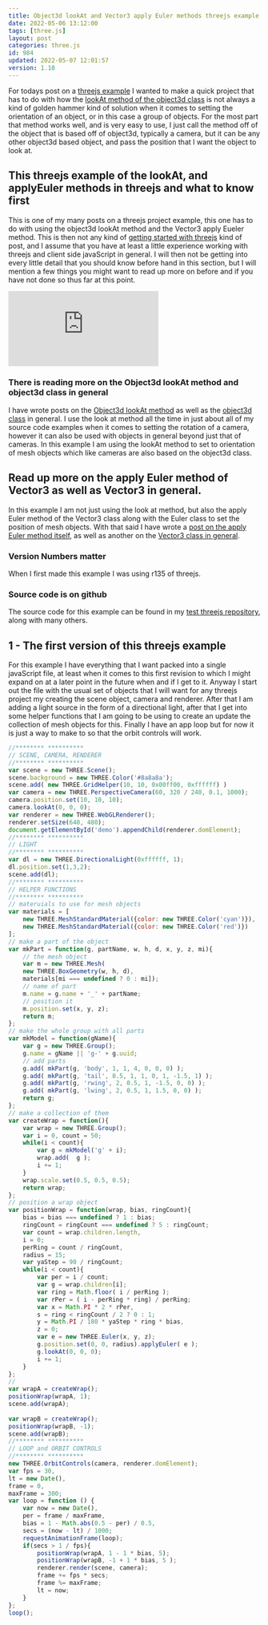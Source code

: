 ```yaml
---
title: Object3d lookAt and Vector3 apply Euler methods threejs example
date: 2022-05-06 13:12:00
tags: [three.js]
layout: post
categories: three.js
id: 984
updated: 2022-05-07 12:01:57
version: 1.10
---
```


For todays post on a [threejs example](/2021/02/19/threejs-examples/) I wanted to make a quick project that has to do with how the [lookAt method of the object3d class](https://threejs.org/docs/#api/en/core/Object3D.lookAt) is not always a kind of golden hammer kind of solution when it comes to setting the orientation of an object, or in this case a group of objects. For the most part that method works well, and is very easy to use, I just call the method off of the object that is based off of object3d, typically a camera, but it can be any other object3d based object, and pass the position that I want the object to look at.

<!-- more -->


## This threejs example of the lookAt, and applyEuler methods in threejs and what to know first

This is one of my many posts on a threejs project example, this one has to do with using the object3d lookAt method and the Vector3 apply Eueler method. This is then not any kind of [getting started with threejs](/2018/04/04/threejs-getting-started/) kind of post, and I assume that you have at least a little experience working with threejs and client side javaScript in general. I will then not be getting into every little detail that you should know before hand in this section, but I will mention a few things you might want to read up more on before and if you have not done so thus far at this point.

<iframe class="youtube_video" src="https://www.youtube.com/embed/jLvd_e_uBLc" title="YouTube video player" frameborder="0" allow="accelerometer; autoplay; clipboard-write; encrypted-media; gyroscope; picture-in-picture" allowfullscreen></iframe>

### There is reading more on the Object3d lookAt method and object3d class in general

I have wrote posts on the [Object3d lookAt method](/2021/05/13/threejs-object3d-lookat/) as well as the [object3d class](/2018/04/23/threejs-object3d/) in general. I use the look at method all the time in just about all of my source code examples when it comes to setting the rotation of a camera, however it can also be used with objects in general beyond just that of cameras. In this example I am using the lookAt method to set to orientation of mesh objects which like cameras are also based on the object3d class.

## Read up more on the apply Euler method of Vector3 as well as Vector3 in general.

In this example I am not just using the look at method, but also the apply Euler method of the Vector3 class along with the Euler class to set the position of mesh objects. With that said I have wrote a [post on the apply Euler method itself](/2021/06/18/threejs-vector3-apply-euler/), as well as another on the [Vector3 class in general](/2018/04/15/threejs-vector3/).

### Version Numbers matter

When I first made this example I was using r135 of threejs.

### Source code is on github

The source code for this example can be found in my [test threejs repository](https://github.com/dustinpfister/test_threejs/tree/master/views/forpost/threejs-examples-lookat-with-apply-euler), along with many others.

## 1 - The first version of this threejs example

For this example I have everything that I want packed into a single javaScript file, at least when it comes to this first revision to which I might expand on at a later point in the future when and if I get to it. Anyway I start out the file with the usual set of objects that I will want for any threejs project my creating the scene object, camera and renderer. After that I am adding a light source in the form of a directional light, after that I get into some helper functions that I am going to be using to create an update the collection of mesh objects for this. Finally I have an app loop but for now it is just a way to make to so that the orbit controls will work.

```js
//******** **********
// SCENE, CAMERA, RENDERER
//******** **********
var scene = new THREE.Scene();
scene.background = new THREE.Color('#8a8a8a');
scene.add( new THREE.GridHelper(10, 10, 0x00ff00, 0xffffff) )
var camera = new THREE.PerspectiveCamera(60, 320 / 240, 0.1, 1000);
camera.position.set(10, 10, 10);
camera.lookAt(0, 0, 0);
var renderer = new THREE.WebGLRenderer();
renderer.setSize(640, 480);
document.getElementById('demo').appendChild(renderer.domElement);
//******** **********
// LIGHT
//******** **********
var dl = new THREE.DirectionalLight(0xffffff, 1);
dl.position.set(1,3,2);
scene.add(dl);
//******** **********
// HELPER FUNCTIONS
//******** **********
// materuials to use for mesh objects
var materials = [
    new THREE.MeshStandardMaterial({color: new THREE.Color('cyan')}),
    new THREE.MeshStandardMaterial({color: new THREE.Color('red')})
];
// make a part of the object
var mkPart = function(g, partName, w, h, d, x, y, z, mi){
    // the mesh object
    var m = new THREE.Mesh(
    new THREE.BoxGeometry(w, h, d),
    materials[mi === undefined ? 0 : mi]);
    // name of part
    m.name = g.name + '_' + partName;
    // position it
    m.position.set(x, y, z);
    return m;
};
// make the whole group with all parts
var mkModel = function(gName){
    var g = new THREE.Group();
    g.name = gName || 'g-' + g.uuid;
    // add parts
    g.add( mkPart(g, 'body', 1, 1, 4, 0, 0, 0) );
    g.add( mkPart(g, 'tail', 0.5, 1, 1, 0, 1, -1.5, 1) );
    g.add( mkPart(g, 'rwing', 2, 0.5, 1, -1.5, 0, 0) );
    g.add( mkPart(g, 'lwing', 2, 0.5, 1, 1.5, 0, 0) );
    return g;
};
// make a collection of them
var createWrap = function(){
    var wrap = new THREE.Group();
    var i = 0, count = 50;
    while(i < count){
        var g = mkModel('g' + i);
        wrap.add(  g );
        i += 1;
    }
    wrap.scale.set(0.5, 0.5, 0.5);
    return wrap;
};
// position a wrap object
var positionWrap = function(wrap, bias, ringCount){
    bias = bias === undefined ? 1 : bias;
    ringCount = ringCount === undefined ? 5 : ringCount;
    var count = wrap.children.length,
    i = 0;
    perRing = count / ringCount,
    radius = 15; 
    var yaStep = 90 / ringCount;
    while(i < count){
        var per = i / count;
        var g = wrap.children[i];
        var ring = Math.floor( i / perRing );
        var rPer = ( i - perRing * ring) / perRing;
        var x = Math.PI * 2 * rPer, 
        s = ring < ringCount / 2 ? 0 : 1;
        y = Math.PI / 180 * yaStep * ring * bias, 
        z = 0;
        var e = new THREE.Euler(x, y, z);
        g.position.set(0, 0, radius).applyEuler( e );
        g.lookAt(0, 0, 0);
        i += 1;
    }
};
//
var wrapA = createWrap();
positionWrap(wrapA, 1);
scene.add(wrapA);
 
var wrapB = createWrap();
positionWrap(wrapB, -1);
scene.add(wrapB);
//******** **********
// LOOP and ORBIT CONTROLS
//******** **********
new THREE.OrbitControls(camera, renderer.domElement);
var fps = 30,
lt = new Date(),
frame = 0,
maxFrame = 300;
var loop = function () {
    var now = new Date(),
    per = frame / maxFrame,
    bias = 1 - Math.abs(0.5 - per) / 0.5,
    secs = (now - lt) / 1000;
    requestAnimationFrame(loop);
    if(secs > 1 / fps){
        positionWrap(wrapA, 1 - 1 * bias, 5);
        positionWrap(wrapB, -1 + 1 * bias, 5 );
        renderer.render(scene, camera);
        frame += fps * secs;
        frame %= maxFrame;
        lt = now;
    }
};
loop();
```